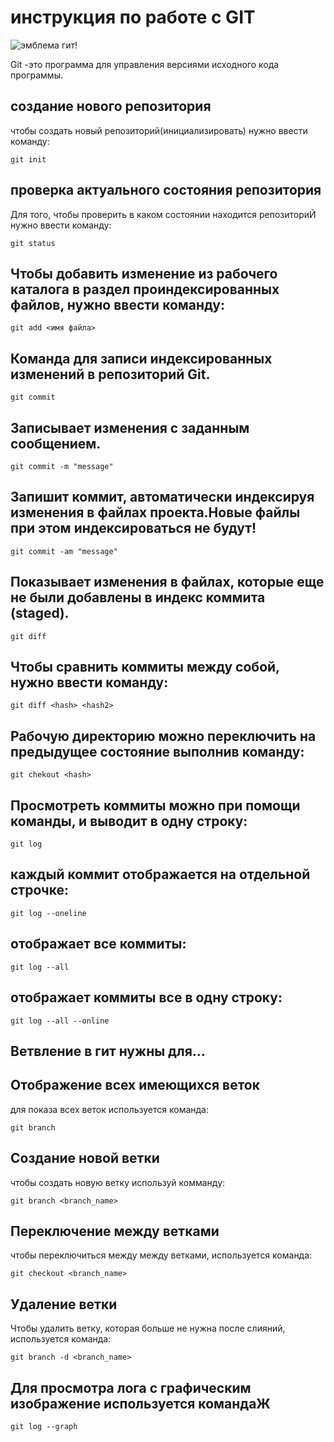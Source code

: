 # инструкция по работе с GIT

![эмблема гит!](git.jpg)

Git -это программа для управления версиями исходного кода программы.

## создание нового репозитория


чтобы создать новый репозиторий(инициализировать) нужно ввести команду: 
    
    git init


## проверка актуального состояния репозитория

Для того, чтобы проверить в каком состоянии находится репозиториЙ нужно ввести  команду:

    git status

## Чтобы добавить изменение из рабочего каталога в раздел проиндексированных файлов, нужно ввести команду:

    git add <имя файла>

## Команда для записи индексированных изменений в репозиторий Git. 

    git commit

## Записывает изменения с заданным сообщением.

    git commit -m "message"

## Запишит коммит, автоматически индексируя изменения в файлах проекта.Новые файлы при этом индексироваться не будут!

    git commit -am "message"

## Показывает изменения в файлах, которые еще не были добавлены в индекс коммита (staged).

    git diff

## Чтобы сравнить коммиты между собой, нужно ввести команду:

    git diff <hash> <hash2>

## Рабочую директорию можно переключить на предыдущее состояние выполнив команду:

    git chekout <hash>

## Просмотреть коммиты можно при помощи команды, и  выводит в одну строку:

    git log

## каждый коммит отображается на отдельной строчке:

    git log --oneline

## отображает все коммиты:

    git log --all

## отображает коммиты все в одну строку:

    git log --all --online

## Ветвление в гит нужны для...


## Отображение всех имеющихся веток

для показа всех веток используется команда:

    git branch
    
## Создание новой ветки

чтобы создать новую ветку используй комманду:

    git branch <branch_name>

## Переключение между ветками
чтобы переключиться между между ветками, используется команда:

    git checkout <branch_name>

    
## Удаление ветки

Чтобы удалить ветку, которая больше не нужна после слияний, используется команда:

    git branch -d <branch_name>

## Для просмотра лога с графическим изображение используется командаЖ

    git log --graph

